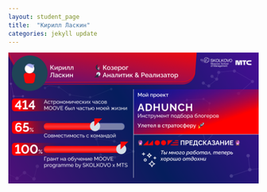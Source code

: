 ```yaml
---
layout: student_page
title:  "Кирилл Ласкин"
categories: jekyll update
---
```

<img class="img-fluid" src="/img/posts/Кирилл Ласкин.png" alt="moove-1">

